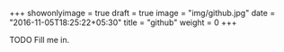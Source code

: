 +++
showonlyimage = true
draft = true
image = "img/github.jpg"
date = "2016-11-05T18:25:22+05:30"
title = "github"
weight = 0
+++

TODO Fill me in.

